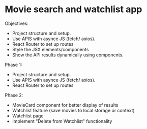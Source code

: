 # Movie search and watchlist app

Objectives:
- Project structure and setup.
- Use APIS with asynce JS (fetch/ axios).
- React Router to set up routes 
- Style the JSX elements/components
- Show the API results dynamically using components.

Phase 1:
- Project structure and setup.
- Use APIS with asynce JS (fetch/ axios).
- React Router to set up routes 

Phase 2:
- MovieCard component for better display of results
- Watchlist feature (save movies to local storage or context)
- Watchlist page
- Implement "Delete from Watchlist" functionality

